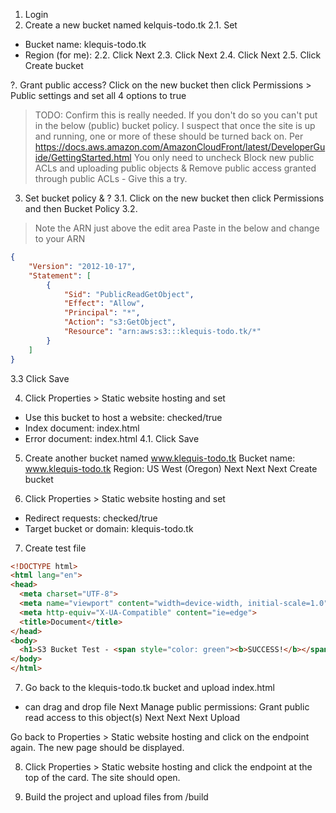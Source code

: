 1. Login
2. Create a new bucket named kelquis-todo.tk
2.1. Set
- Bucket name: klequis-todo.tk
- Region (for me): 
2.2. Click Next
2.3. Click Next 
2.4. Click Next
2.5. Click Create bucket

?. Grant public access?
Click on the new bucket then click Permissions > Public settings and set all 4 options to true
> TODO: Confirm this is really needed. If you don't do so you can't put in the below (public) bucket policy. I suspect that once the site is up and running, one or more of these should be turned back on.
> Per https://docs.aws.amazon.com/AmazonCloudFront/latest/DeveloperGuide/GettingStarted.html
> You only need to uncheck Block new public ACLs and uploading public objects & Remove public access granted through public ACLs - Give this a try.




3. Set bucket policy & ?
3.1. Click on the new bucket then click Permissions and then Bucket Policy
3.2. 
> Note the ARN just above the edit area
Paste in the below and change to your ARN
```json
{
    "Version": "2012-10-17",
    "Statement": [
        {
            "Sid": "PublicReadGetObject",
            "Effect": "Allow",
            "Principal": "*",
            "Action": "s3:GetObject",
            "Resource": "arn:aws:s3:::klequis-todo.tk/*"
        }
    ]
}
```
3.3 Click Save

4. Click Properties > Static website hosting and set
- Use this bucket to host a website: checked/true
- Index document: index.html
- Error document: index.html
4.1. Click Save

5. Create another bucket named www.klequis-todo.tk
Bucket name: www.klequis-todo.tk
Region: US West (Oregon)
Next
Next
Next
Create bucket

6. Click Properties > Static website hosting and set
- Redirect requests: checked/true
- Target bucket or domain: klequis-todo.tk
7. Create test file
```html
<!DOCTYPE html>
<html lang="en">
<head>
  <meta charset="UTF-8">
  <meta name="viewport" content="width=device-width, initial-scale=1.0">
  <meta http-equiv="X-UA-Compatible" content="ie=edge">
  <title>Document</title>
</head>
<body>
  <h1>S3 Bucket Test - <span style="color: green"><b>SUCCESS!</b></span></h1>
</body>
</html>
```
7. Go back to the klequis-todo.tk bucket and upload index.html
- can drag and drop file
Next
Manage public permissions: Grant public read access to this object(s)
Next
Next
Next
Upload

Go back to Properties > Static website hosting and click on the endpoint again. The new page should be displayed.


8. Click Properties > Static website hosting and click the endpoint at the top of the card. The site should open.

9. Build the project and upload files from /build

